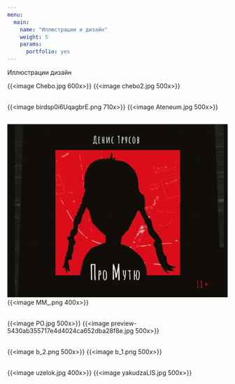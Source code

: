 ```yaml
---
menu:
  main:
    name: "Иллюстрации и дизайн"
    weight: 5
    params:
      portfolio: yes
---
```

Иллюстрации дизайн


{{<image Chebo.jpg 600x>}} {{<image chebo2.jpg 500x>}}<br><br>

{{<image birdsp0i6UqagbrE.png 710x>}} {{<image Ateneum.jpg 500x>}}<br><br>

![Книга Дениса Трусова "Мутя"](467_6748-15.png) {{<image MM_.png 400x>}}<br><br>

{{<image PO.jpg 500x>}} {{<image preview-5430ab355717e4d4024ca652dba28f8e.jpg 500x>}}<br><br>

{{<image b_2.png 500x>}} {{<image b_1.png 500x>}}<br><br>

{{<image uzelok.jpg 400x>}} {{<image yakudzaLIS.jpg 500x>}}
